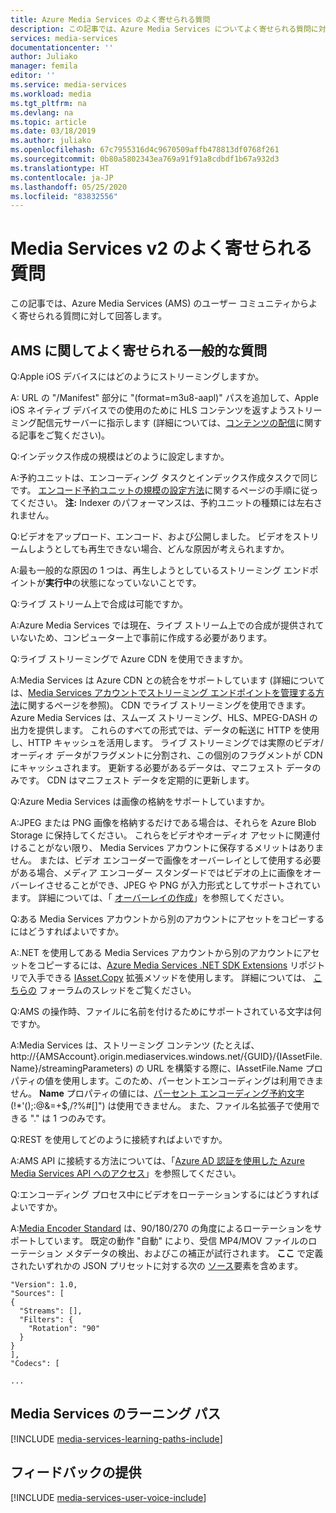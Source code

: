```yaml
---
title: Azure Media Services のよく寄せられる質問
description: この記事では、Azure Media Services についてよく寄せられる質問に対する回答を提供します。
services: media-services
documentationcenter: ''
author: Juliako
manager: femila
editor: ''
ms.service: media-services
ms.workload: media
ms.tgt_pltfrm: na
ms.devlang: na
ms.topic: article
ms.date: 03/18/2019
ms.author: juliako
ms.openlocfilehash: 67c7955316d4c9670509affb478813df0768f261
ms.sourcegitcommit: 0b80a5802343ea769a91f91a8cdbdf1b67a932d3
ms.translationtype: HT
ms.contentlocale: ja-JP
ms.lasthandoff: 05/25/2020
ms.locfileid: "83832556"
---
```

# <a name="media-services-v2-frequently-asked-questions"></a>Media Services v2 のよく寄せられる質問

この記事では、Azure Media Services (AMS) のユーザー コミュニティからよく寄せられる質問に対して回答します。

## <a name="general-ams-faqs"></a>AMS に関してよく寄せられる一般的な質問

Q:Apple iOS デバイスにはどのようにストリーミングしますか。

A: URL の "/Manifest" 部分に "(format=m3u8-aapl)" パスを追加して、Apple iOS ネイティブ デバイスでの使用のために HLS コンテンツを返すようストリーミング配信元サーバーに指示します (詳細については、[コンテンツの配信](media-services-deliver-content-overview.md)に関する記事をご覧ください)。

Q:インデックス作成の規模はどのように設定しますか。

A:予約ユニットは、エンコーディング タスクとインデックス作成タスクで同じです。 [エンコード予約ユニットの規模の設定方法](media-services-scale-media-processing-overview.md)に関するページの手順に従ってください。 **注:** Indexer のパフォーマンスは、予約ユニットの種類には左右されません。

Q:ビデオをアップロード、エンコード、および公開しました。 ビデオをストリームしようとしても再生できない場合、どんな原因が考えられますか。

A:最も一般的な原因の 1 つは、再生しようとしているストリーミング エンドポイントが**実行中**の状態になっていないことです。  

Q:ライブ ストリーム上で合成は可能ですか。

A:Azure Media Services では現在、ライブ ストリーム上での合成が提供されていないため、コンピューター上で事前に作成する必要があります。

Q:ライブ ストリーミングで Azure CDN を使用できますか。

A:Media Services は Azure CDN との統合をサポートしています (詳細については、[Media Services アカウントでストリーミング エンドポイントを管理する方法](media-services-portal-manage-streaming-endpoints.md)に関するページを参照)。  CDN でライブ ストリーミングを使用できます。 Azure Media Services は、スムーズ ストリーミング、HLS、MPEG-DASH の出力を提供します。 これらのすべての形式では、データの転送に HTTP を使用し、HTTP キャッシュを活用します。 ライブ ストリーミングでは実際のビデオ/オーディオ データがフラグメントに分割され、この個別のフラグメントが CDN にキャッシュされます。 更新する必要があるデータは、マニフェスト データのみです。 CDN はマニフェスト データを定期的に更新します。

Q:Azure Media Services は画像の格納をサポートしていますか。

A:JPEG または PNG 画像を格納するだけである場合は、それらを Azure Blob Storage に保持してください。 これらをビデオやオーディオ アセットに関連付けることがない限り、 Media Services アカウントに保存するメリットはありません。 または、ビデオ エンコーダーで画像をオーバーレイとして使用する必要がある場合、メディア エンコーダー スタンダードではビデオの上に画像をオーバーレイさせることができ、JPEG や PNG が入力形式としてサポートされています。 詳細については、「 [オーバーレイの作成](media-services-advanced-encoding-with-mes.md#overlay)」を参照してください。

Q:ある Media Services アカウントから別のアカウントにアセットをコピーするにはどうすればよいですか。

A:.NET を使用してある Media Services アカウントから別のアカウントにアセットをコピーするには、[Azure Media Services .NET SDK Extensions](https://github.com/Azure/azure-sdk-for-media-services-extensions/) リポジトリで入手できる [IAsset.Copy](https://github.com/Azure/azure-sdk-for-media-services-extensions/blob/dev/MediaServices.Client.Extensions/IAssetExtensions.cs#L354) 拡張メソッドを使用します。 詳細については、 [こちらの](https://social.msdn.microsoft.com/Forums/azure/28912d5d-6733-41c1-b27d-5d5dff2695ca/migrate-media-services-across-subscription?forum=MediaServices) フォーラムのスレッドをご覧ください。

Q:AMS の操作時、ファイルに名前を付けるためにサポートされている文字は何ですか。

A:Media Services は、ストリーミング コンテンツ (たとえば、 http://{AMSAccount}.origin.mediaservices.windows.net/{GUID}/{IAssetFile.Name}/streamingParameters) の URL を構築する際に、IAssetFile.Name プロパティの値を使用します。このため、パーセントエンコーディングは利用できません。 **Name** プロパティの値には、[パーセント エンコーディング予約文字](https://en.wikipedia.org/wiki/Percent-encoding#Percent-encoding_reserved_characters) (!*'();:@&=+$,/?%#[]") は使用できません。 また、ファイル名拡張子で使用できる "." は 1 つのみです。

Q:REST を使用してどのように接続すればよいですか。

A:AMS API に接続する方法については、「[Azure AD 認証を使用した Azure Media Services API へのアクセス](media-services-use-aad-auth-to-access-ams-api.md)」を参照してください。 

Q:エンコーディング プロセス中にビデオをローテーションするにはどうすればよいですか。

A:[Media Encoder Standard](media-services-dotnet-encode-with-media-encoder-standard.md) は、90/180/270 の角度によるローテーションをサポートしています。 既定の動作 "自動" により、受信 MP4/MOV ファイルのローテーション メタデータの検出、およびこの補正が試行されます。 **ここ** で定義されたいずれかの JSON プリセットに対する次の [ソース](media-services-mes-presets-overview.md)要素を含めます。

    "Version": 1.0,
    "Sources": [
    {
      "Streams": [],
      "Filters": {
        "Rotation": "90"
      }
    }
    ],
    "Codecs": [

    ...


## <a name="media-services-learning-paths"></a>Media Services のラーニング パス
[!INCLUDE [media-services-learning-paths-include](../../../includes/media-services-learning-paths-include.md)]

## <a name="provide-feedback"></a>フィードバックの提供
[!INCLUDE [media-services-user-voice-include](../../../includes/media-services-user-voice-include.md)]
